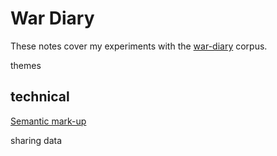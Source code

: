# War Diary

These notes cover my experiments with the [war-diary](https://github.com/knoxa/war-diary) corpus.

themes

## technical

[Semantic mark-up](../mark-up)

sharing data
